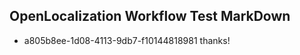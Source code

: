 ## OpenLocalization Workflow Test MarkDown
* a805b8ee-1d08-4113-9db7-f10144818981 thanks!

<!--HONumber=Aug16_HO1-->


